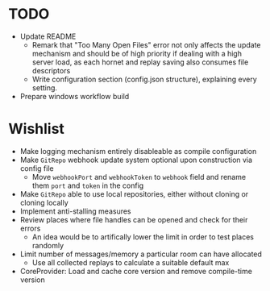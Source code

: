 # TODO
* Update README
  * Remark that "Too Many Open Files" error not only affects the update mechanism and should be of high priority if dealing with a high server load, as each hornet and replay saving also consumes file descriptors
  * Write configuration section (config.json structure), explaining every setting.
* Prepare windows workflow build

# Wishlist
* Make logging mechanism entirely disableable as compile configuration
* Make `GitRepo` webhook update system optional upon construction via config file
  * Move `webhookPort` and `webhookToken` to `webhook` field and rename them `port` and `token` in the config
* Make `GitRepo` able to use local repositories, either without cloning or cloning locally
* Implement anti-stalling measures
* Review places where file handles can be opened and check for their errors
  * An idea would be to artifically lower the limit in order to test places randomly
* Limit number of messages/memory a particular room can have allocated
  * Use all collected replays to calculate a suitable default max
* CoreProvider: Load and cache core version and remove compile-time version
